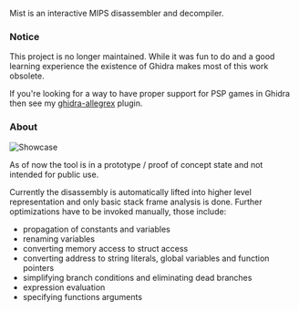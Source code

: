 Mist is an interactive MIPS disassembler and decompiler.

### Notice

This project is no longer maintained. While it was fun to do and a good learning experience
the existence of Ghidra makes most of this work obsolete.

If you're looking for a way to have proper support for PSP games in Ghidra then
see my [ghidra-allegrex](https://github.com/kotcrab/ghidra-allegrex) plugin.

### About

![Showcase](https://i.imgur.com/m08iYuB.png)

As of now the tool is in a prototype / proof of concept state and not intended for public use.

Currently the disassembly is automatically lifted into higher level representation and only basic
stack frame analysis is done. Further optimizations have to be invoked manually, those include:
- propagation of constants and variables
- renaming variables
- converting memory access to struct access
- converting address to string literals, global variables and function pointers
- simplifying branch conditions and eliminating dead branches
- expression evaluation
- specifying functions arguments 
